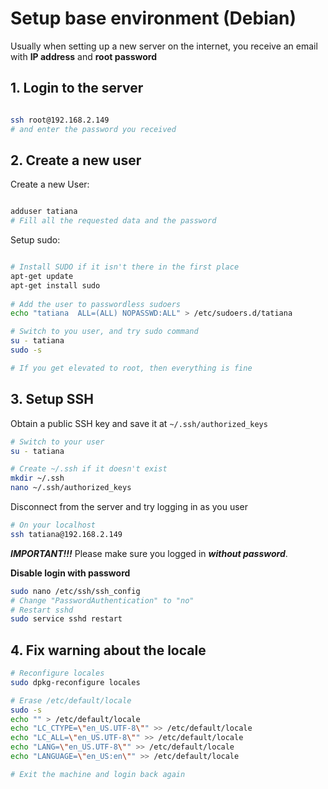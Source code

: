 # Setup base environment (Debian)
Usually when setting up a new server on the internet, you receive
an email with **IP address** and **root password**

## 1. Login to the server
```bash

ssh root@192.168.2.149
# and enter the password you received
```

## 2. Create a new user
Create a new User:
```bash

adduser tatiana
# Fill all the requested data and the password 
```

Setup sudo:
```bash

# Install SUDO if it isn't there in the first place
apt-get update
apt-get install sudo
 
# Add the user to passwordless sudoers
echo "tatiana  ALL=(ALL) NOPASSWD:ALL" > /etc/sudoers.d/tatiana

# Switch to you user, and try sudo command
su - tatiana
sudo -s

# If you get elevated to root, then everything is fine

```

## 3. Setup SSH
Obtain a public SSH key and save it at `~/.ssh/authorized_keys`
```bash
# Switch to your user
su - tatiana

# Create ~/.ssh if it doesn't exist
mkdir ~/.ssh
nano ~/.ssh/authorized_keys
```
Disconnect from the server and try logging in as you user 
```bash
# On your localhost
ssh tatiana@192.168.2.149
```
**_IMPORTANT!!!_** Please make sure you logged in **_without password_**.

**Disable login with password**
```bash
sudo nano /etc/ssh/ssh_config
# Change "PasswordAuthentication" to "no"
# Restart sshd
sudo service sshd restart
```

## 4. Fix warning about the locale
```bash
# Reconfigure locales
sudo dpkg-reconfigure locales

# Erase /etc/default/locale
sudo -s
echo "" > /etc/default/locale
echo "LC_CTYPE=\"en_US.UTF-8\"" >> /etc/default/locale
echo "LC_ALL=\"en_US.UTF-8\"" >> /etc/default/locale
echo "LANG=\"en_US.UTF-8\"" >> /etc/default/locale
echo "LANGUAGE=\"en_US:en\"" >> /etc/default/locale

# Exit the machine and login back again
```
